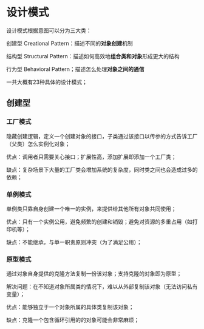 # 设计模式

设计模式根据意图可以分为三大类：

创建型 Creational Pattern：描述不同的**对象创建**机制

结构型 Structural Pattern：描述如何高效地**组合类和对象**形成更大的结构

行为型 Behavioral Pattern；描述怎么处理**对象之间的通信**

一共大概有23种具体的设计模式；

## 创建型

### 工厂模式

隐藏创建逻辑，定义一个创建对象的接口，子类通过该接口以传参的方式告诉工厂（父类）怎么实例化对象；

优点：调用者只需要关心接口；扩展性高，添加扩展即添加一个工厂类；

缺点：复杂场景下大量的工厂类会增加系统的复杂度，同时类之间也会造成过多的依赖；

### 单例模式

单例类只靠自身创建一个唯一的实例，来提供给其他所有对象共同使用；

优点：只有一个实例公用，避免频繁的创建和销毁；避免对资源的多重占用（如打印机等）；

缺点：不能继承，与单一职责原则冲突（为了满足公用）；

### 原型模式

通过对象自身提供的克隆方法复制一份该对象；支持克隆的对象即为原型；

解决问题：在不知道对象所属类的情况下，难以从外部复制该对象（无法访问私有变量）；

优点：能够独立于一个对象所属的具体类复制该对象；

缺点：克隆一个包含循环引用的的对象可能会非常麻烦；
